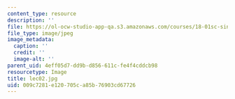 ```yaml
---
content_type: resource
description: ''
file: https://ol-ocw-studio-app-qa.s3.amazonaws.com/courses/18-01sc-single-variable-calculus-fall-2010/009c7281e120705ca85b76903cd67726_lec02.jpg
file_type: image/jpeg
image_metadata:
  caption: ''
  credit: ''
  image-alt: ''
parent_uid: 4eff05d7-dd9b-d856-611c-fe4f4cddcb98
resourcetype: Image
title: lec02.jpg
uid: 009c7281-e120-705c-a85b-76903cd67726
---
```

